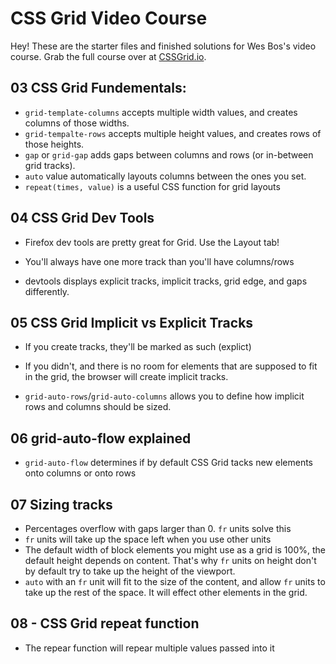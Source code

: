 # CSS Grid Video Course

Hey! These are the starter files and finished solutions for Wes Bos's video course. Grab the full course over at [CSSGrid.io](https://CSSGrid.io).

## 03 CSS Grid Fundementals:

- `grid-template-columns` accepts multiple width values, and creates columns of those widths.
- `grid-tempalte-rows` accepts multiple height values, and creates rows of those heights.
- `gap` or `grid-gap` adds gaps between columns and rows (or in-between grid tracks).
- `auto` value automatically layouts columns between the ones you set.
- `repeat(times, value)` is a useful CSS function for grid layouts

## 04 CSS Grid Dev Tools

- Firefox dev tools are pretty great for Grid. Use the Layout tab!

- You'll always have one more track than you'll have columns/rows

- devtools displays explicit tracks, implicit tracks, grid edge, and gaps differently.

## 05 CSS Grid Implicit vs Explicit Tracks

- If you create tracks, they'll be marked as such (explict)

- If you didn't, and there is no room for elements that are supposed to fit in the grid, the browser will create implicit tracks.

- `grid-auto-rows`/`grid-auto-columns` allows you to define how implicit rows and columns should be sized.

## 06 grid-auto-flow explained

- `grid-auto-flow` determines if by default CSS Grid tacks new elements onto columns or onto rows

## 07 Sizing tracks

- Percentages overflow with gaps larger than 0. `fr` units solve this
- `fr` units will take up the space left when you use other units
- The default width of block elements you might use as a grid is 100%, the default height depends on content. That's why `fr` units on height don't by default try to take up the height of the viewport.
- `auto` with an `fr` unit will fit to the size of the content, and allow `fr` units to take up the rest of the space. It will effect other elements in the grid.

## 08 - CSS Grid repeat function

- The repear function will repear multiple values passed into it
